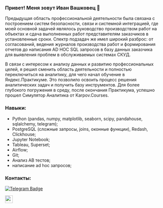 ### Привет! Меня зовут Иван Вашковец 👋 

Предыдущая область профессиональной деятельности была связана с построением систем безопасности, связи и системной интеграцией, где моей основной задачей являлось руководство производством работ на объектах и сдача выполненных работ представителям заказчиков в установленные сроки. Спектр подзадач же имел широкий разброс: от согласований, ведения журналов производства работ и формирования отчетов до написания AD HOC SQL запросов в базу данных заказчика для выявления проблем в обслуживаемых системах СКУД.

В связи с интересом к анализу данных и развитию профессиональных целей, я решил сменить область деятельности и полностью переключиться на аналитику, для чего начал обучение в Яндекс.Практикуме. Это позволило освоить процесс решения аналитических задач и получить базу инструментов. Для более глубокого погружения в среду, после окончания Практикума, успешно прошел Симулятор Аналитика от Karpov.Courses.

### Навыки: 
- Python (pandas, numpy, matplotlib, seaborn, scipy, pandahouse, sqlalchemy, telegram);
- PostgreSQL (сложные запросы, joins, оконные функции), Redash, Clickhouse;
- Jupyter Notebook;
- Tableau, Superset;
- Airflow;
- Git;
- Анализ AB тестов;
- написание ad hoc запросов;

### Контакты:
[![Telegram Badge](https://img.shields.io/badge/Telegram-blue?logo=telegram&logoColor=white)](https://t.me/Ivan_Vashkovets)
<p><a href="https://www.linkedin.com/in/ivan-vashkovets/"><img src="https://img.shields.io/badge/linkedin-%230077B5.svg?&style=for-the-badge&logo=linkedin&logoColor=white" height=25>
